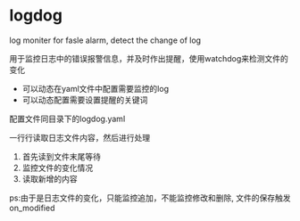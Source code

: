 # logdog
log moniter for fasle alarm, detect the change of log

用于监控日志中的错误报警信息，并及时作出提醒，使用watchdog来检测文件的变化

- 可以动态在yaml文件中配置需要监控的log
- 可以动态配置需要设置提醒的关键词

配置文件同目录下的logdog.yaml

一行行读取日志文件内容，然后进行处理
1. 首先读到文件末尾等待
2. 监控文件的变化情况
3. 读取新增的内容

ps:由于是日志文件的变化，只能监控追加，不能监控修改和删除, 文件的保存触发on_modified
